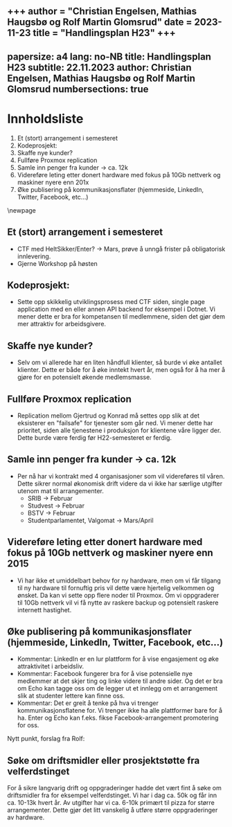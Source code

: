 +++
author = "Christian Engelsen, Mathias Haugsbø og Rolf Martin Glomsrud"
date = 2023-11-23
title = "Handlingsplan H23"
+++
---
papersize: a4
lang: no-NB
title: Handlingsplan H23
subtitle: 22.11.2023
author: Christian Engelsen, Mathias Haugsbø og Rolf Martin Glomsrud
numbersections: true
---

# Innholdsliste

1. Et (stort) arrangement i semesteret
2. Kodeprosjekt:
3. Skaffe nye kunder?
4. Fullføre Proxmox replication
5. Samle inn penger fra kunder -> ca. 12k
6. Videreføre leting etter donert hardware med fokus på 10Gb nettverk og maskiner nyere enn 201x
7. Øke publisering på kommunikasjonsflater (hjemmeside, LinkedIn, Twitter, Facebook, etc...)

\newpage

## Et (stort) arrangement i semesteret

- CTF med HeltSikker/Enter? -> Mars, prøve å unngå frister på obligatorisk innlevering.
- Gjerne Workshop på høsten

## Kodeprosjekt:

- Sette opp skikkelig utviklingsprosess med CTF siden, single page application med en eller annen API backend for eksempel i Dotnet. Vi mener dette er bra for kompetansen til medlemmene, siden det gjør dem mer attraktiv for arbeidsgivere.

## Skaffe nye kunder?

- Selv om vi allerede har en liten håndfull klienter, så burde vi øke antallet klienter. Dette er både for å øke inntekt hvert år, men også for å ha mer å gjøre for en potensielt økende medlemsmasse.

## Fullføre Proxmox replication

- Replication mellom Gjertrud og Konrad må settes opp slik at det eksisterer en "failsafe" for tjenester som går ned. Vi mener dette har prioritet, siden alle tjenestene i produksjon for klientene våre ligger der. Dette burde være ferdig før H22-semesteret er ferdig.

## Samle inn penger fra kunder -> ca. 12k

- Per nå har vi kontrakt med 4 organisasjoner som vil videreføres til våren. Dette sikrer normal økonomisk drift videre da vi ikke har særlige utgifter utenom mat til arrangementer.
  - SRIB -> Februar
  - Studvest -> Februar
  - BSTV -> Februar
  - Studentparlamentet, Valgomat -> Mars/April

## Videreføre leting etter donert hardware med fokus på 10Gb nettverk og maskiner nyere enn 2015

- Vi har ikke et umiddelbart behov for ny hardware, men om vi får tilgang til ny hardware til fornuftig pris vil dette være hjertelig velkommen og ønsket. Da kan vi sette opp flere noder til Proxmox. Om vi oppgraderer til 10Gb nettverk vil vi få nytte av raskere backup og potensielt raskere internett hastighet.

## Øke publisering på kommunikasjonsflater (hjemmeside, LinkedIn, Twitter, Facebook, etc...)

- Kommentar: LinkedIn er en lur plattform for å vise engasjement og øke attraktivitet i arbeidsliv.
- Kommentar: Facebook fungerer bra for å vise potensielle nye medlemmer at det skjer ting og linke videre til andre sider. Og det er bra om Echo kan tagge oss om de legger ut et innlegg om et arrangement slik at studenter lettere kan finne oss.
- Kommentar: Det er greit å tenke på hva vi trenger kommunikasjonsflatene for. Vi trenger ikke ha alle plattformer bare for å ha. Enter og Echo kan f.eks. fikse Facebook-arrangement promotering for oss.

Nytt punkt, forslag fra Rolf:

## Søke om driftsmidler eller prosjektstøtte fra velferdstinget

For å sikre langvarig drift og oppgraderinger hadde det vært fint å søke om driftsmidler fra for eksempel velferdstinget. Vi har i dag ca. 50k og får inn ca. 10-13k hvert år. Av utgifter har vi ca. 6-10k primært til pizza for større arrangementer. Dette gjør det litt vanskelig å utføre større oppgraderinger av hardware.